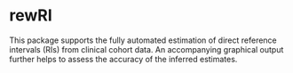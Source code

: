 # rewRI

This package supports the fully automated estimation of direct reference intervals (RIs) from clinical cohort data. An accompanying graphical output further helps to assess the accuracy of the inferred estimates.